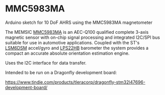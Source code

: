 # MMC5983MA
Arduino sketch for 10 DoF AHRS using the MMC5983MA magnetometer

The MEMSIC [MMC5983MA](http://www.memsic.com/userfiles/files/DataSheets/Magnetic-Sensors-Datasheets/MMC5983MA_Datasheet.pdf) is an AEC-Q100 qualified complete 3-axis magnetic sensor with on-chip 
signal processing and integrated I2C/SPI bus suitable for use in automotive applications.
Coupled with the ST's [LSM6DSM]( http://www.st.com/content/ccc/resource/technical/document/datasheet/76/27/cf/88/c5/03/42/6b/DM00218116.pdf/files/DM00218116.pdf/jcr:content/translations/en.DM00218116.pdf) accel/gyro and [LPS22HB](http://www.st.com/content/ccc/resource/technical/document/datasheet/bf/c1/4f/23/61/17/44/8a/DM00140895.pdf/files/DM00140895.pdf/jcr:content/translations/en.DM00140895.pdf) barometer the system provides a compact an accurate absolute orientation estimation engine.
 
Uses the I2C interface for data transfer.
 
Intended to be run on a Dragonfly development board:

 https://www.tindie.com/products/tleracorp/dragonfly-stm32l47696-development-board/
   
